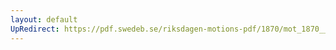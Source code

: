 ```yaml
---
layout: default
UpRedirect: https://pdf.swedeb.se/riksdagen-motions-pdf/1870/mot_1870__ak__00054.pdf
---
```

